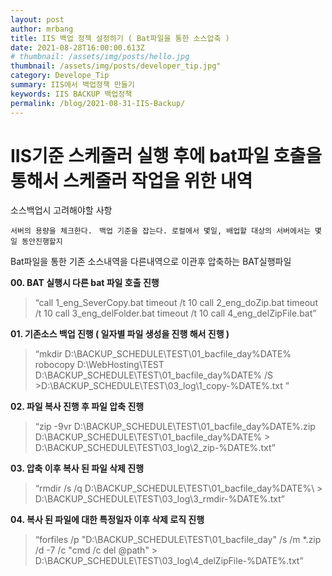 ```yaml
---
layout: post
author: mrbang
title: IIS 백업 정책 설정하기 ( Bat파일을 통한 소스압축 )
date: 2021-08-28T16:00:00.613Z
# thumbnail: /assets/img/posts/hello.jpg
thumbnail: /assets/img/posts/developer_tip.jpg"
category: Develope_Tip
summary: IIS에서 백업정책 만들기   
keywords: IIS BACKUP 백업정책 
permalink: /blog/2021-08-31-IIS-Backup/
---
```

# IIS기준 스케줄러 실행 후에 bat파일 호출을 통해서 스케줄러 작업을 위한 내역 

소스백업시 고려해야할 사항 

 `서버의 용량을 체크한다. `
 `백업 기준을 잡는다. 로컬에서 몇일, 배업할 대상의 서버에서는 몇일 동안진행할지   `

Bat파일을 통한 기존 소스내역을 다른내역으로 이관후 압축하는 BAT실행파일

**00. BAT 실행시 다른 bat 파일 호출 진행** 

> “call 1_eng_SeverCopy.bat
timeout /t 10
call 2_eng_doZip.bat
timeout /t 10
call 3_eng_delFolder.bat
timeout /t 10
call 4_eng_delZipFile.bat”

**01. 기존소스 백업 진행 ( 일자별 파일 생성을 진행 해서 진행 )** 

> “mkdir D:\BACKUP_SCHEDULE\TEST\01_bacfile_day\%DATE%
robocopy D:\WebHosting\TEST D:\BACKUP_SCHEDULE\TEST\01_bacfile_day\%DATE% /S >D:\BACKUP_SCHEDULE\TEST\03_log\1_copy-%DATE%.txt ”


**02. 파일 복사 진행 후 파일 압축 진행** 

> “zip -9vr D:\BACKUP_SCHEDULE\TEST\01_bacfile_day\%DATE%.zip D:\BACKUP_SCHEDULE\TEST\01_bacfile_day\%DATE% > D:\BACKUP_SCHEDULE\TEST\03_log\2_zip-%DATE%.txt”


**03. 압축 이후 복사 된 파일 삭제 진행** 

> “rmdir /s /q D:\BACKUP_SCHEDULE\TEST\01_bacfile_day\%DATE%\ > D:\BACKUP_SCHEDULE\TEST\03_log\3_rmdir-%DATE%.txt”


**04. 복사 된 파일에 대한 특정일자 이후 삭제 로직 진행** 

> “forfiles /p "D:\BACKUP_SCHEDULE\TEST\01_bacfile_day" /s /m *.zip /d -7 /c "cmd /c del @path" > D:\BACKUP_SCHEDULE\TEST\03_log\4_delZipFile-%DATE%.txt”


